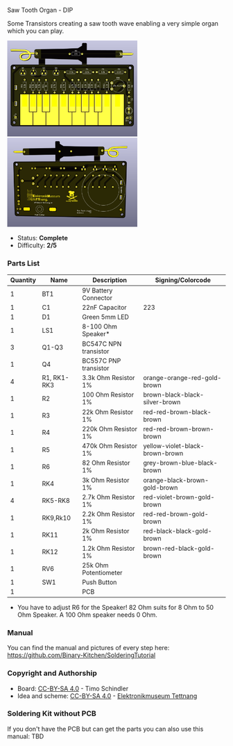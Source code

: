 Saw Tooth Organ - DIP

Some Transistors creating a saw tooth wave enabling a very simple organ which you can play.

<img src="images/front.png" width=300px alt="Saw Tooth Organ"> <img src="images/back.png" width=300px alt="Saw Tooth Organ">

- Status: **Complete**
- Difficulty: **2/5**

### Parts List

| Quantity | Name        | Description           | Signing/Colorcode               |
| -------- | ----------- | --------------------- | ------------------------------- |
| 1        | BT1         | 9V Battery Connector  |                                 |
| 1        | C1          | 22nF Capacitor        | 223                             |
| 1        | D1          | Green 5mm LED         |                                 |
| 1        | LS1         | 8-100 Ohm Speaker*    |                                 |
| 3        | Q1-Q3       | BC547C NPN transistor |                                 |
| 1        | Q4          | BC557C PNP transistor |                                 |
| 4        | R1, RK1-RK3 | 3.3k Ohm Resistor 1%  | orange-orange-red-gold-brown    |
| 1        | R2          | 100 Ohm Resistor 1%   | brown-black-black-silver-brown  |
| 1        | R3          | 22k Ohm Resistor 1%   | red-red-brown-black-brown       |
| 1        | R4          | 220k Ohm Resistor 1%  | red-red-brown-brown-brown       |
| 1        | R5          | 470k Ohm Resistor 1%  | yellow-violet-black-brown-brown |
| 1        | R6          | 82 Ohm Resistor 1%    | grey-brown-blue-black-brown     |
| 1        | RK4         | 3k Ohm Resistor 1%    | orange-black-brown-gold-brown   |
| 4        | RK5-RK8     | 2.7k Ohm Resistor 1%  | red-violet-brown-gold-brown     |
| 1        | RK9,Rk10    | 2.2k Ohm Resistor 1%  | red-red-brown-gold-brown        |
| 1        | RK11        | 2k Ohm Resistor 1%    | red-black-black-gold-brown      |
| 1        | RK12        | 1.2k Ohm Resistor 1%  | brown-red-black-gold-brown      |
| 1        | RV6         | 25k Ohm Potentiometer |                                 |
| 1        | SW1         | Push Button           |                                 |
| 1        |             | PCB                   |                                 |
* You have to adjust R6 for the Speaker! 82 Ohm suits for 8 Ohm to 50 Ohm Speaker. A 100 Ohm speaker needs 0 Ohm.

### Manual
You can find the manual and pictures of every step here: https://github.com/Binary-Kitchen/SolderingTutorial

### Copyright and Authorship

- Board: [CC-BY-SA 4.0](https://creativecommons.org/licenses/by-sa/4.0/) - Timo Schindler
- Idea and scheme: [CC-BY-SA 4.0](https://creativecommons.org/licenses/by-sa/4.0/) - [Elektronikmuseum Tettnang](http://www.emuseum-tettnang.de/)

### Soldering Kit without PCB
If you don't have the PCB but can get the parts you can also use this manual: TBD
